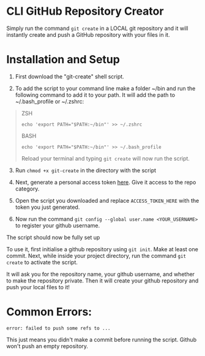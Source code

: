 # CLI GitHub Repository Creator
Simply run the command `git create` in a LOCAL git repository and it will instantly create and push a GitHub repository with your files in it.

# Installation and Setup
1. First download the "git-create" shell script.

2. To add the script to your command line make a folder ~/bin and run the following command to add it to your path. It will add the path to ~/.bash_profile or ~/.zshrc:

> ZSH
> ```
> echo 'export PATH="$PATH:~/bin"' >> ~/.zshrc
> ```
> BASH
> ```
> echo 'export PATH="$PATH:~/bin"' >> ~/.bash_profile
> ```
> Reload your terminal and typing `git create` will now run the script.

3. Run `chmod +x git-create` in the directory with the script

4. Next, generate a personal access token [here](https://github.com/settings/tokens). Give it access to the repo category.

5. Open the script you downloaded and replace `ACCESS_TOKEN_HERE` with the token you just generated.

6. Now run the command `git config --global user.name <YOUR_USERNAME>` to register your github username.

The script should now be fully set up

To use it, first initialise a github repository using `git init`. Make at least one commit. Next, while inside your project directory, run the command `git create` to activate the script.

It will ask you for the repository name, your github username, and whether to make the repository private. Then it will create your github repository and push your local files to it!

# Common Errors:

`error: failed to push some refs to ...`

This just means you didn't make a commit before running the script. Github won't push an empty repository.
